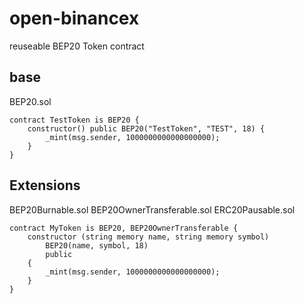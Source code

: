 # open-binancex

reuseable BEP20 Token contract

## base
BEP20.sol

```solidity
contract TestToken is BEP20 {
    constructor() public BEP20("TestToken", "TEST", 18) {
        _mint(msg.sender, 1000000000000000000);
    }
}
```

## Extensions

BEP20Burnable.sol
BEP20OwnerTransferable.sol
ERC20Pausable.sol

```solidity
contract MyToken is BEP20, BEP20OwnerTransferable {
    constructor (string memory name, string memory symbol)
        BEP20(name, symbol, 18)
        public
    {
        _mint(msg.sender, 1000000000000000000);
    }
}
```